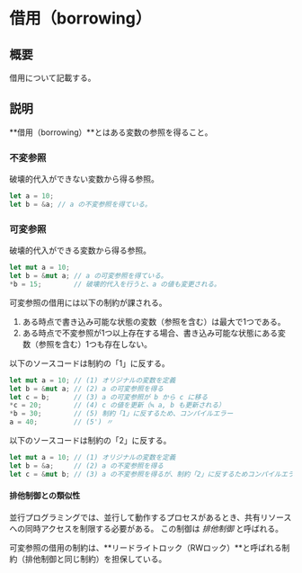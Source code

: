 # 借用（borrowing）

## 概要

借用について記載する。

## 説明

**借用（borrowing）**とはある変数の参照を得ること。

### 不変参照

破壊的代入ができない変数から得る参照。
``` rust
let a = 10;
let b = &a; // a の不変参照を得ている。
```

### 可変参照

破壊的代入ができる変数から得る参照。
``` rust
let mut a = 10;
let b = &mut a; // a の可変参照を得ている。
*b = 15;        // 破壊的代入を行うと、a の値も変更される。
```

可変参照の借用には以下の制約が課される。
1. ある時点で書き込み可能な状態の変数（参照を含む）は最大で1つである。
1. ある時点で不変参照が1つ以上存在する場合、書き込み可能な状態にある変数（参照を含む）1つも存在しない。

以下のソースコードは制約の「1」に反する。
``` rust
let mut a = 10; // (1) オリジナルの変数を定義
let b = &mut a; // (2) a の可変参照を得る
let c = b;      // (3) a の可変参照が b から c に移る
*c = 20;        // (4) c の値を更新（≒ a, b も更新される）
*b = 30;        // (5) 制約「1」に反するため、コンパイルエラー
a = 40;         // (5') 〃
```

以下のソースコードは制約の「2」に反する。
``` rust
let mut a = 10; // (1) オリジナルの変数を定義
let b = &a;     // (2) a の不変参照を得る
let c = &mut b; // (3) a の不変参照を得るが、制約「2」に反するためコンパイルエラー
```

#### 排他制御との類似性

並行プログラミングでは、並行して動作するプロセスがあるとき、共有リソースへの同時アクセスを制限する必要がある。
この制御は _排他制御_ と呼ばれる。

可変参照の借用の制約は、**リードライトロック（RWロック）**と呼ばれる制約（排他制御と同じ制約）を担保している。
